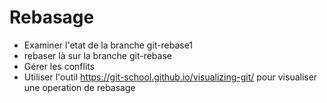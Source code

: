 # Rebasage

* Examiner l'etat de la branche git-rebase1
* rebaser là sur la branche git-rebase
* Gérer les conflits
* Utiliser l'outil https://git-school.github.io/visualizing-git/ pour visualiser une operation de rebasage